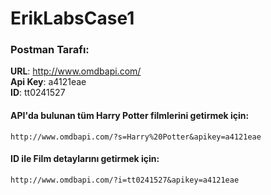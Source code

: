 # ErikLabsCase1

### Postman Tarafı:

**URL**: http://www.omdbapi.com/  
**Api Key**: a4121eae  
**ID**: tt0241527  

#### API'da bulunan tüm Harry Potter filmlerini getirmek için:  
`http://www.omdbapi.com/?s=Harry%20Potter&apikey=a4121eae`

#### ID ile Film detaylarını getirmek için:  
`http://www.omdbapi.com/?i=tt0241527&apikey=a4121eae`
